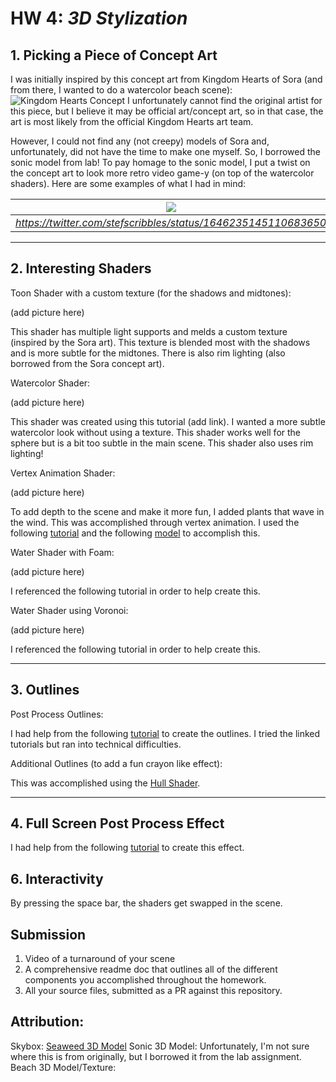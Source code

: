 # HW 4: *3D Stylization*

## 1. Picking a Piece of Concept Art

I was initially inspired by this concept art from Kingdom Hearts of Sora (and from there, I wanted to do a watercolor beach scene): 
![Kingdom Hearts Concept]([https://github.com/CIS-566-Fall-2023/hw04-stylization/assets/72320867/dae1ffc2-8269-493d-919f-b3811c76ed30](https://i.redd.it/b965c604nadb1.png))
I unfortunately cannot find the original artist for this piece, but I believe it may be official art/concept art, so in that case, the art is most likely from the official Kingdom Hearts art team.

However, I could not find any (not creepy) models of Sora and, unfortunately, did not have the time to make one myself. So, I borrowed the sonic model from lab! To pay homage to the sonic model, I put a twist on the concept art to look more retro video game-y (on top of the watercolor shaders). Here are some examples of what I had in mind: 

| ![](https://github.com/CIS-566-Fall-2023/hw04-stylization/assets/72320867/dae1ffc2-8269-493d-919f-b3811c76ed30) | ![](https://github.com/CIS-566-Fall-2023/hw04-stylization/assets/72320867/9c345ee6-19df-4191-9e47-6722b6597a5a) | ![](https://github.com/CIS-566-Fall-2023/hw04-stylization/assets/72320867/48521733-f83a-4704-ac8d-9d2f24574922) | ![](https://github.com/CIS-566-Fall-2023/hw04-stylization/assets/72320867/3068bdc4-1b08-41cf-9a16-08d94be5f1ea) |  ![](https://github.com/CIS-566-Fall-2023/hw04-stylization/assets/72320867/ae1d0fae-7998-4287-8269-13e2cafd740b) | 
|:--:|:--:|:--:|:--:|:--:|
| *https://twitter.com/stefscribbles/status/1646235145110683650* | *https://twitter.com/trudicastle/status/1122648793009098752* | *https://twitter.com/caomor/status/1049494055518908416* | *https://www.artstation.com/requinoesis* | *https://twitter.com/cysketch/status/1712442821389713597* | 

---
## 2. Interesting Shaders

Toon Shader with a custom texture (for the shadows and midtones): 

(add picture here)

This shader has multiple light supports and melds a custom texture (inspired by the Sora art). This texture is blended most with the shadows and is more subtle for the midtones. There is also rim lighting (also borrowed from the Sora concept art). 

Watercolor Shader:

(add picture here) 

This shader was created using this tutorial (add link). I wanted a more subtle watercolor look without using a texture. This shader works well for the sphere but is a bit too subtle in the main scene. This shader also uses rim lighting!

Vertex Animation Shader: 

(add picture here) 

To add depth to the scene and make it more fun, I added plants that wave in the wind. This was accomplished through vertex animation. I used the following [tutorial](https://www.youtube.com/watch?v=VQxubpLxEqU&ab_channel=GabrielAguiarProd) and the following [model](https://sketchfab.com/3d-models/claret-tall-seaweed-6a07131b52b34d8992861d3c3ba82a29) to accomplish this. 

Water Shader with Foam: 

(add picture here) 

I referenced the following tutorial in order to help create this. 

Water Shader using Voronoi: 

(add picture here) 

I referenced the following tutorial in order to help create this. 

---
## 3. Outlines

Post Process Outlines:


I had help from the following [tutorial](https://www.youtube.com/watch?v=VGEz8oKyMpY) to create the outlines. I tried the linked tutorials but ran into technical difficulties. 

Additional Outlines (to add a fun crayon like effect): 


This was accomplished using the [Hull Shader](). 

---
## 4. Full Screen Post Process Effect

I had help from the following [tutorial]() to create this effect.


## 6. Interactivity
By pressing the space bar, the shaders get swapped in the scene. 



## Submission
1. Video of a turnaround of your scene
2. A comprehensive readme doc that outlines all of the different components you accomplished throughout the homework. 
3. All your source files, submitted as a PR against this repository.


## Attribution:
Skybox:
[Seaweed 3D Model](https://sketchfab.com/3d-models/claret-tall-seaweed-6a07131b52b34d8992861d3c3ba82a29)
Sonic 3D Model: Unfortunately, I'm not sure where this is from originally, but I borrowed it from the lab assignment.  
Beach 3D Model/Texture: 
